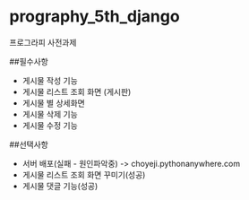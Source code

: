 # prography_5th_django
 프로그라피 사전과제
 
 
 ##필수사항 
 - 게시물 작성 기능
 - 게시물 리스트 조회 화면 (게시판)
 - 게시물 별 상세화면
 - 게시물 삭제 기능
 - 게시물 수정 기능
 
 
 
 ##선택사항
 - 서버 배포(실패 - 원인파악중) -> choyeji.pythonanywhere.com
 - 게시물 리스트 조회 화면 꾸미기(성공)
 - 게시물 댓글 기능(성공)
